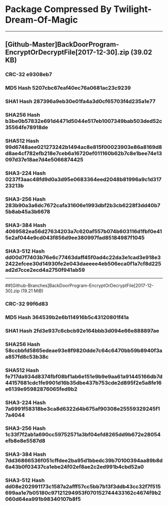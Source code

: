 # Package Compressed By Twilight-Dream-Of-Magic

-----

## [Github-Master]BackDoorProgram-EncryptOrDecryptFile[2017-12-30].zip (39.02 KB)

### CRC-32			e9308eb7
### MD5 Hash			5207cbc67eaf40ec76a0681ac23c9239
### SHA1 Hash		287396a9eb30e01fa4a3d0cf65703f4d235a1e77
### SHA256 Hash		b3be0b57832e691d4471d5044e517eb1007349bab503ded52c35564fe78918de
### SHA512 Hash		99d6748aee021273242b1494ac8e815f00023903e86a8169d8d8ae4cf782efb218e7ceb6a16720ef011160b62b7c8e1bee74e13097d37e18ae7d4e5066874425
### SHA3-224 Hash	0237f3aac48fd9d0a3d95e0683364eed2048b81996a9c1d31723213b
### SHA3-256 Hash	283b90a3a6dc7672cafa31606e1993dbf2b3cb6228f3dd40b75b8ab45a3b6678
### SHA3-384 Hash	4069582ea56d27634203a7c620af557b074b603116d1fbf0e415e2af044e9cd043f856d9ee380997fad85184987f1045
### SHA3-512 Hash	dd00d7f7403b76e6c77463daff45f0ad4c22da3e1cad3e918e32422efcee30d14930fe2e043daeeee4eb506eca0f1a7cf8d225ad2d7cce2ecd4a2750f941ab59

-----

##[Github-Branches]BackDoorProgram-EncryptOrDecryptFile[2017-12-30].zip (19.21 MiB)

### CRC-32			99f6d83
### MD5 Hash			364539b2e6b114916b5c43120801f41a
### SHA1 Hash		2fd3e937c6cbcb92e164bbb3d094e66e888897ae
### SHA256 Hash		58ccbbfd5865edeae93e8f9820dde7c64c6470bb59b8940f3aa857fd8c53b38c
### SHA512 Hash		fe717da934d8374fbf08bf1ab6e151e9b9e9aa61a91445166db7d44157681cdc1fe9901d16b35dbe437b753cde2d895f2e5a8fe16e6139e95982876065fed9b2
### SHA3-224 Hash	7a6991f58318be3ca8d6322d4b675af90308e25559329245f17a4044
### SHA3-256 Hash	1c33f7f2ab1a690cc59752571a3bf04efd8265dd9b672e28054efb8e8e5587d8
### SHA3-384 Hash	7dd36866536f051cffdee2ba95d1bbedc39b70100394aa89b8d6a43b0f03437ca1ebe24f02ef8ae2c2ed991b4cbd52a0
### SHA3-512 Hash	dd08e202991173c1587a2afff57cc5bb7b13f3ddb43cc32f7f515699aa1e7b05180c97121294953f070152744433162c4674f9b2060d64ea991b98340107b8f5
